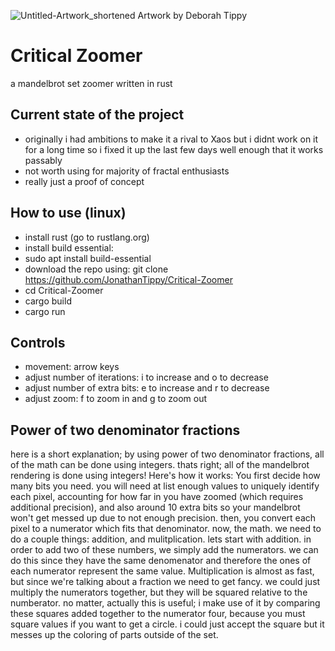 ![Untitled-Artwork_shortened](https://user-images.githubusercontent.com/54297927/212390663-ff8359e9-438a-4742-8cf6-3b7675a27f7a.jpg)
Artwork by Deborah Tippy

# Critical Zoomer
a mandelbrot set zoomer written in rust

## Current state of the project
- originally i had ambitions to make it a rival to Xaos but i didnt work on it for a long time so i fixed it up the last few days well enough that it works passably
- not worth using for majority of fractal enthusiasts
- really just a proof of concept

## How to use (linux)
- install rust (go to rustlang.org)
- install build essential:
- sudo apt install build-essential
- download the repo using:
git clone https://github.com/JonathanTippy/Critical-Zoomer
- cd Critical-Zoomer
- cargo build
- cargo run

## Controls
- movement: arrow keys
- adjust number of iterations: i to increase and o to decrease
- adjust number of extra bits: e to increase and r to decrease
- adjust zoom: f to zoom in and g to zoom out

## Power of two denominator fractions
here is a short explanation; by using power of two denominator fractions, all of the math can be done using integers. thats right; all of the mandelbrot rendering is done using integers! Here's how it works:
You first decide how many bits you need. you will need at list enough values to uniquely identify each pixel, accounting for how far in you have zoomed (which requires additional precision), and also around 10 extra bits so your mandelbrot won't get messed up due to not enough precision. then, you convert each pixel to a numerator which fits that denominator. now, the math. we need to do a couple things: addition, and mulitplication. lets start with addition. in order to add two of these numbers, we simply add the numerators. we can do this since they have the same denomenator and therefore the ones of each numerator represent the same value. Multiplication is almost as fast, but since we're talking about a fraction we need to get fancy. we could just multiply the numerators together, but they will be squared relative to the numberator. no matter, actually this is useful; i make use of it by comparing these squares added together to the numerator four, because you must square values if you want to get a circle. i could just accept the square but it messes up the coloring of parts outside of the set.
